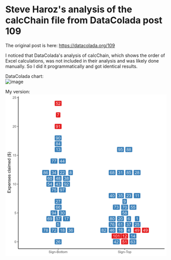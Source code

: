 # Steve Haroz's analysis of the calcChain file from DataColada post 109

The original post is here: https://datacolada.org/109

I noticed that DataColada's analysis of calcChain, which shows the order of Excel calculations, was not included in their analysis and was likely done manually. So I did it programmatically and got identical results. 

DataColada chart:  
![image](https://github.com/steveharoz/data_colada_109/assets/2257540/d4907851-ab02-4af9-9534-85982efe0a0f)

My version:  
![image](output/steve%20plot.png)
